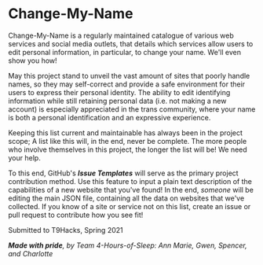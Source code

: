 # Change-My-Name

Change-My-Name is a regularly maintained catalogue of various web services and social media outlets, that details which services allow users to edit personal information, in particular, to change your name. We'll even show you how!

May this project stand to unveil the vast amount of sites that poorly handle names, so they may self-correct and provide a safe environment for their users to express their personal identity. The ability to edit identifying information while still retaining personal data (i.e. not making a new account) is especially appreciated in the trans community, where your name is both a personal identification and an expressive experience.

Keeping this list current and maintainable has always been in the project scope; A list like this will, in the end, never be complete. The more people who involve themselves in this project, the longer the list will be! We need your help.

To this end, GitHub's **_Issue Templates_** will serve as the primary project contribution method. Use this feature to input a plain text description of the capabilities of a new website that you've found! In the end, _someone_ will be editing the main JSON file, containing all the data on websites that we've collected. If you know of a site or service not on this list, create an issue or pull request to contribute how you see fit!

Submitted to T9Hacks, Spring 2021

_**Made with pride**, by Team 4-Hours-of-Sleep: Ann Marie, Gwen, Spencer, and Charlotte_







